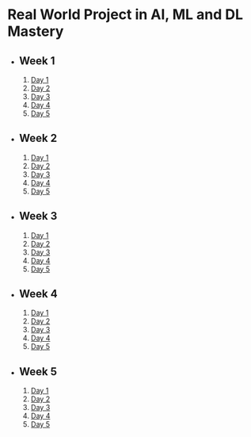 # Real World Project in AI, ML and DL Mastery

- ## Week 1

   1. [Day 1](https://www.facebook.com/iCodeguru/videos/409177125137734)
   2. [Day 2](https://www.facebook.com/iCodeguru/videos/1229728961674809)
   3. [Day 3](https://www.facebook.com/iCodeguru/videos/1173102677120779)
   4. [Day 4](https://www.facebook.com/iCodeguru/videos/1261066485338068)
   5. [Day 5]()

- ## Week 2

   1. [Day 1](https://www.facebook.com/watch/?v=3426790517625889)
   2. [Day 2]()
   3. [Day 3](https://www.facebook.com/watch/?v=445331074509679)
   4. [Day 4](https://www.facebook.com/watch/?v=888348956544502)
   5. [Day 5](https://www.facebook.com/watch/?v=1194305341784053)

- ## Week 3

   1. [Day 1](https://www.facebook.com/iCodeguru/videos/829842096003274)
   2. [Day 2](https://www.facebook.com/watch/?v=940736204560893)
   3. [Day 3](https://www.facebook.com/iCodeguru/videos/829391105990894)
   4. [Day 4](https://www.facebook.com/iCodeguru/videos/842668084521869)
   5. [Day 5](https://www.facebook.com/iCodeguru/videos/1274311710597368)

- ## Week 4

   1. [Day 1](https://www.facebook.com/watch/?v=1442356099788236)
   2. [Day 2](https://www.facebook.com/iCodeguru/videos/1208145723828856)
   3. [Day 3](https://www.facebook.com/iCodeguru/videos/1266969857644628)
   4. [Day 4](https://www.facebook.com/watch/?v=1045853626818382)
   5. [Day 5](https://www.facebook.com/iCodeguru/videos/1925322251318890/)

- ## Week 5

   1. [Day 1](https://www.facebook.com/iCodeguru/videos/551380777343710)
   2. [Day 2](https://www.facebook.com/iCodeguru/videos/2128658267550629)
   3. [Day 3](https://www.facebook.com/iCodeguru/videos/546921597833908)
   4. [Day 4](https://www.facebook.com/iCodeguru/videos/394680843683248)
   5. [Day 5](https://www.facebook.com/iCodeguru/videos/1284897032486010)

<!-- - ## Week 6

   1. [Day 1](https://www.facebook.com/iCodeguru/videos/1098848351863912)
   2. [Day 2](https://www.facebook.com/iCodeguru/videos/579150877793284)
   3. [Day 3](https://www.facebook.com/iCodeguru/videos/1307046080285517)
   4. [Day 4](https://www.facebook.com/iCodeguru/videos/526561126844375)
   5. [Day 5](https://www.facebook.com/iCodeguru/videos/1611895063017403) -->

<!-- - ## Week 7

   1. [Day 1]()
   2. [Day 2]()
   3. [Day 3]()
   4. [Day 4]()
   5. [Day 5]() -->

<!-- - ## Week 

   1. [Day 1]()
   2. [Day 2]()
   3. [Day 3]()
   4. [Day 4]()
   5. [Day 5]() -->